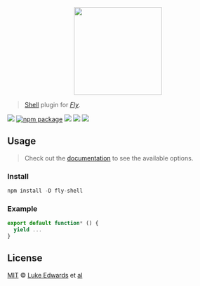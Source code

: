 <div align="center">
  <a href="http://github.com/flyjs/fly">
    <img width=200px  src="https://cloud.githubusercontent.com/assets/8317250/8733685/0be81080-2c40-11e5-98d2-c634f076ccd7.png">
  </a>
</div>

> [Shell](https://github.com/lukeed/fly-shell) plugin for _[Fly][fly]_.

[![][fly-badge]][fly]
[![npm package][npm-ver-link]][releases]
[![][dl-badge]][npm-pkg-link]
[![][travis-badge]][travis-link]
[![][mit-badge]][mit]

## Usage
> Check out the [documentation](PLUGIN_DOCUMENTATION) to see the available options.

### Install

```a
npm install -D fly-shell
```

### Example

```js
export default function* () {
  yield ...
}
```

## License

[MIT][mit] © [Luke Edwards][author] et [al][contributors]


[mit]:          http://opensource.org/licenses/MIT
[author]:       http://github.com/lukeed
[contributors]: https://github.com/lukeed/fly-shell/graphs/contributors
[releases]:     https://github.com/lukeed/fly-shell/releases
[fly]:          https://www.github.com/flyjs/fly
[fly-badge]:    https://img.shields.io/badge/fly-JS-05B3E1.svg?style=flat-square
[mit-badge]:    https://img.shields.io/badge/license-MIT-444444.svg?style=flat-square
[npm-pkg-link]: https://www.npmjs.org/package/fly-shell
[npm-ver-link]: https://img.shields.io/npm/v/fly-shell.svg?style=flat-square
[dl-badge]:     http://img.shields.io/npm/dm/fly-shell.svg?style=flat-square
[travis-link]:  https://travis-ci.org/lukeed/fly-shell
[travis-badge]: http://img.shields.io/travis/lukeed/fly-shell.svg?style=flat-square
